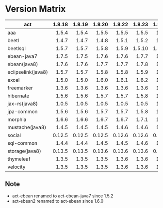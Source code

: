 # Version Matrix

| act                | 1.8.18 |  1.8.19 |  1.8.20 |  1.8.22 |  1.8.23 |  1.8.24 |  1.8.25 |  1.8.26 |  1.8.27 |
| ---                |  ----: |   ----: |   ----: |   ----: |   ----: |   ----: |   ----: |   ----: |   ----: |
| aaa                |  1.5.4 |   1.5.4 |   1.5.5 |   1.5.5 |   1.5.5 |   1.5.5 |   1.5.5 |   1.6.0 |   1.6.1 |
| beetl              |  1.4.7 |   1.4.7 |   1.4.8 |   1.5.1 |   1.5.2 |   1.5.3 |   1.5.4 |   1.6.0 |   1.6.1 |
| beetlsql           |  1.5.7 |   1.5.7 |   1.5.8 |   1.5.9 |  1.5.10 |  1.5.11 |   1.6.0 |   1.7.0 |   1.7.1 |
| ebean-java7        |  1.7.5 |   1.7.5 |   1.7.6 |   1.7.6 |   1.7.7 |   1.7.7 |   1.7.8 |   1.7.8 |   1.7.8 |
| ebean(java8)       |  1.7.6 |   1.7.6 |   1.7.7 |   1.7.7 |   1.7.8 |   1.7.8 |   1.7.9 |   1.7.9 |   1.7.9 |
| eclipselink(java8) |  1.5.7 |   1.5.7 |   1.5.8 |   1.5.8 |   1.5.9 |   1.5.9 |   1.6.0 |   1.6.0 |   1.6.0 |
| excel              |  1.5.0 |   1.5.0 |   1.6.0 |   1.6.1 |   1.6.2 |   1.6.2 |   1.6.2 |   1.7.0 |   1.7.1 |
| freemarker         |  1.3.6 |   1.3.6 |   1.3.6 |   1.3.6 |   1.3.6 |   1.3.6 |   1.3.6 |   1.3.6 |   1.3.7 |
| hibernate          |  1.5.6 |   1.5.6 |   1.5.7 |   1.5.7 |   1.5.8 |   1.5.8 |   1.6.0 |   1.6.0 |   1.6.0 |
| jax-rs(java8)      |  1.0.5 |   1.0.5 |   1.0.5 |   1.0.5 |   1.0.5 |   1.0.5 |   1.0.5 |   1.0.5 |   1.0.5 |
| jpa-common         |  1.5.6 |   1.5.6 |   1.5.7 |   1.5.7 |   1.5.8 |   1.5.8 |   1.6.0 |   1.6.0 |   1.6.0 |
| morphia            |  1.6.6 |   1.6.6 |   1.6.7 |   1.6.7 |   1.7.1 |   1.7.2 |   1.7.2 |   1.7.2 |   1.7.2 |
| mustache(java8)    |  1.4.5 |   1.4.5 |   1.4.5 |   1.4.6 |   1.4.6 |   1.4.6 |   1.4.6 |   1.4.6 |   1.4.6 |
| social             | 0.12.5 |  0.12.5 |  0.12.5 |  0.12.6 |  0.12.6 |  0.12.6 |  0.12.6 |  0.12.6 |  0.12.6 |
| sql-common         |  1.4.4 |   1.4.4 |   1.4.5 |   1.4.5 |   1.4.6 |   1.4.6 |   1.5.0 |   1.5.0 |   1.5.0 |
| storage(java8)     | 0.13.5 |  0.13.5 |  0.13.6 |  0.13.6 |  0.13.6 |  0.13.6 |  0.13.6 |  0.14.0 |  0.14.0 |
| thymeleaf          |  1.3.5 |   1.3.5 |   1.3.5 |   1.3.6 |   1.3.6 |   1.3.6 |   1.3.6 |   1.3.6 |   1.3.6 |
| velocity           |  1.3.5 |   1.3.5 |   1.3.5 |   1.3.6 |   1.3.6 |   1.3.6 |   1.3.6 |   1.3.6 |   1.3.7 |

## Note

* act-ebean renamed to act-ebean-java7 since 1.5.2
* act-ebean2 renamed to act-ebean since 1.6.0
